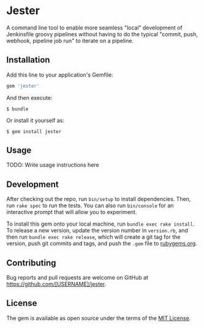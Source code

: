 # Jester

A command line tool to enable more seamless "local" development of Jenkinsfile groovy pipelines without having to do the typical "commit, push, webhook, pipeline job run" to iterate on a pipeline.

## Installation

Add this line to your application's Gemfile:

```ruby
gem 'jester'
```

And then execute:

    $ bundle

Or install it yourself as:

    $ gem install jester

## Usage

TODO: Write usage instructions here

## Development

After checking out the repo, run `bin/setup` to install dependencies. Then, run `rake spec` to run the tests. You can also run `bin/console` for an interactive prompt that will allow you to experiment.

To install this gem onto your local machine, run `bundle exec rake install`. To release a new version, update the version number in `version.rb`, and then run `bundle exec rake release`, which will create a git tag for the version, push git commits and tags, and push the `.gem` file to [rubygems.org](https://rubygems.org).

## Contributing

Bug reports and pull requests are welcome on GitHub at https://github.com/[USERNAME]/jester.


## License

The gem is available as open source under the terms of the [MIT License](http://opensource.org/licenses/MIT).
